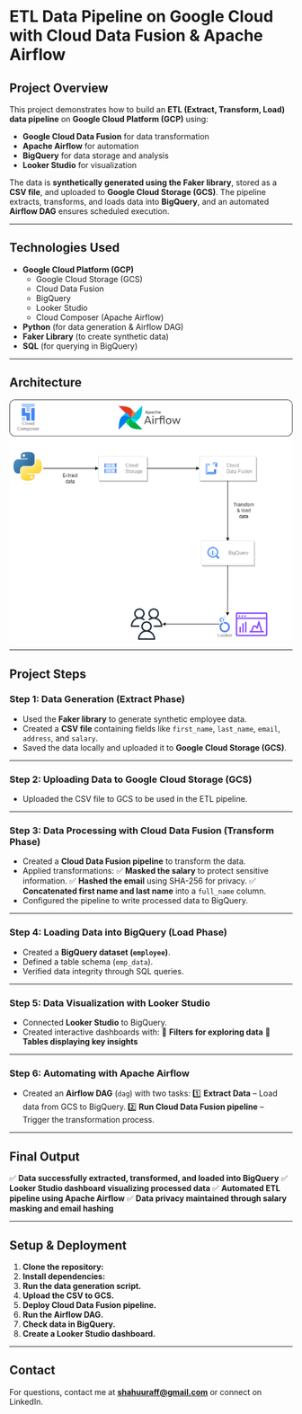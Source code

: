 # ETL Data Pipeline on Google Cloud with Cloud Data Fusion & Apache Airflow

## Project Overview  
This project demonstrates how to build an **ETL (Extract, Transform, Load) data pipeline** on **Google Cloud Platform (GCP)** using:
- **Google Cloud Data Fusion** for data transformation
- **Apache Airflow** for automation
- **BigQuery** for data storage and analysis
- **Looker Studio** for visualization

The data is **synthetically generated using the Faker library**, stored as a **CSV file**, and uploaded to **Google Cloud Storage (GCS)**. The pipeline extracts, transforms, and loads data into **BigQuery**, and an automated **Airflow DAG** ensures scheduled execution.

---

## Technologies Used  
- **Google Cloud Platform (GCP)**
  - Google Cloud Storage (GCS)
  - Cloud Data Fusion
  - BigQuery
  - Looker Studio
  - Cloud Composer (Apache Airflow)
- **Python** (for data generation & Airflow DAG)
- **Faker Library** (to create synthetic data)
- **SQL** (for querying in BigQuery)

---

## Architecture
![Architecture](https://github.com/muhdshahan/etl-pipeline-datafusion-airflow/blob/main/Architecture.png)

---

## Project Steps

### **Step 1: Data Generation (Extract Phase)**
- Used the **Faker library** to generate synthetic employee data.
- Created a **CSV file** containing fields like `first_name`, `last_name`, `email`, `address`, and `salary`.
- Saved the data locally and uploaded it to **Google Cloud Storage (GCS)**.

---

### **Step 2: Uploading Data to Google Cloud Storage (GCS)**
- Uploaded the CSV file to GCS to be used in the ETL pipeline.

---

### **Step 3: Data Processing with Cloud Data Fusion (Transform Phase)**
- Created a **Cloud Data Fusion pipeline** to transform the data.
- Applied transformations:
    ✅ **Masked the salary** to protect sensitive information.
    ✅ **Hashed the email** using SHA-256 for privacy.
    ✅ **Concatenated first name and last name** into a `full_name` column.
- Configured the pipeline to write processed data to BigQuery.

---

### **Step 4: Loading Data into BigQuery (Load Phase)**
- Created a **BigQuery dataset (`employee`)**.
- Defined a table schema (`emp_data`).
- Verified data integrity through SQL queries.

---

### **Step 5: Data Visualization with Looker Studio**
- Connected **Looker Studio** to BigQuery.
- Created interactive dashboards with:
  📌 **Filters for exploring data**
  🔎 **Tables displaying key insights**

---

### **Step 6: Automating with Apache Airflow**
- Created an **Airflow DAG** (`dag`) with two tasks:
  1️⃣ **Extract Data** – Load data from GCS to BigQuery.
  2️⃣ **Run Cloud Data Fusion pipeline** – Trigger the transformation process.

---

## Final Output
✅ **Data successfully extracted, transformed, and loaded into BigQuery**
✅ **Looker Studio dashboard visualizing processed data**
✅ **Automated ETL pipeline using Apache Airflow**
✅ **Data privacy maintained through salary masking and email hashing**

---

## Setup & Deployment
1. **Clone the repository:**
2. **Install dependencies:**
3. **Run the data generation script.**
4. **Upload the CSV to GCS.**
5. **Deploy Cloud Data Fusion pipeline.**
6. **Run the Airflow DAG.**
7. **Check data in BigQuery.**
8. **Create a Looker Studio dashboard.**

---

## Contact
For questions, contact me at **shahuuraff@gmail.com** or connect on LinkedIn.
